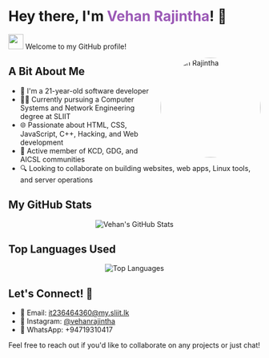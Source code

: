 # Hey there, I'm <span style="color: #9b59b6; font-weight: bold;">Vehan Rajintha</span>! 👋

<img src="https://raw.githubusercontent.com/MartinHeinz/MartinHeinz/master/wave.gif" width="30px"> Welcome to my GitHub profile!

<img src="https://avatars.githubusercontent.com/u/63950650?v=4" alt="Vehan Rajintha" align="right" width="200" style="border-radius: 50%;">

## A Bit About Me
- 🎂 I'm a 21-year-old software developer
- 👨‍💻 Currently pursuing a Computer Systems and Network Engineering degree at SLIIT
- 🌐 Passionate about HTML, CSS, JavaScript, C++, Hacking, and Web development
- 🤝 Active member of KCD, GDG, and AICSL communities
- 🔍 Looking to collaborate on building websites, web apps, Linux tools, and server operations

## My GitHub Stats
<div align="center">
  <img src="https://github-readme-stats.vercel.app/api?username=vehanrajintha&show_icons=true&theme=tokyonight" alt="Vehan's GitHub Stats" style="animation: fadeIn 1s ease-in-out;" />
</div>

## Top Languages Used
<div align="center">
  <img src="https://github-readme-stats.vercel.app/api/top-langs/?username=vehanrajintha&layout=pie&theme=tokyonight" alt="Top Languages" style="animation: fadeIn 1s ease-in-out;" />
</div>

## Let's Connect! 🤝
- 📧 Email: it236464360@my.sliit.lk
- 📸 Instagram: [@vehanrajintha](https://www.instagram.com/vehanrajintha/)
- 📱 WhatsApp: +94719310417

Feel free to reach out if you'd like to collaborate on any projects or just chat!

